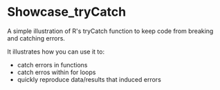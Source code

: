 # Showcase_tryCatch

A simple illustration of R's tryCatch function to keep code from breaking and catching errors.

It illustrates how you can use it to:

* catch errors in functions
* catch erros within for loops
* quickly reproduce data/results that induced errors
